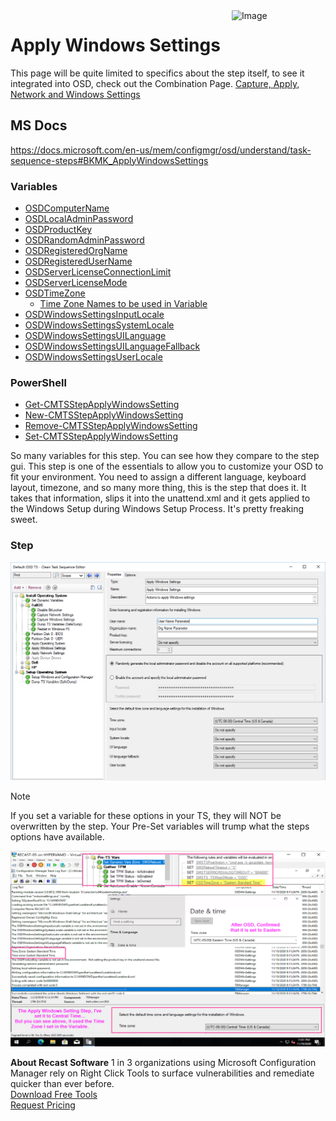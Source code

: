 <img style="float: right;" src="https://docs.recastsoftware.com/media/Recast-Logo-Dark_Horizontal_nav.png"  alt="Image" height="43" width="150">

# Apply Windows Settings

This page will be quite limited to specifics about the step itself, to see it integrated into OSD, check out the Combination Page. [Capture, Apply, Network and Windows Settings](SCCM-TaskSequence-Step-Capture-Apply-Windows-Network-Settings.md)

## MS Docs
<https://docs.microsoft.com/en-us/mem/configmgr/osd/understand/task-sequence-steps#BKMK_ApplyWindowsSettings>

### Variables

- [OSDComputerName](https://docs.microsoft.com/en-us/mem/configmgr/osd/understand/task-sequence-variables#OSDComputerName-input)
- [OSDLocalAdminPassword](https://docs.microsoft.com/en-us/mem/configmgr/osd/understand/task-sequence-variables#OSDLocalAdminPassword)
- [OSDProductKey](https://docs.microsoft.com/en-us/mem/configmgr/osd/understand/task-sequence-variables#OSDProductKey)
- [OSDRandomAdminPassword](https://docs.microsoft.com/en-us/mem/configmgr/osd/understand/task-sequence-variables#OSDRandomAdminPassword)
- [OSDRegisteredOrgName](https://docs.microsoft.com/en-us/mem/configmgr/osd/understand/task-sequence-variables#OSDRegisteredOrgName-input)
- [OSDRegisteredUserName](https://docs.microsoft.com/en-us/mem/configmgr/osd/understand/task-sequence-variables#OSDRegisteredUserName)
- [OSDServerLicenseConnectionLimit](https://docs.microsoft.com/en-us/mem/configmgr/osd/understand/task-sequence-variables#OSDServerLicenseConnectionLimit)
- [OSDServerLicenseMode](https://docs.microsoft.com/en-us/mem/configmgr/osd/understand/task-sequence-variables#OSDServerLicenseMode)
- [OSDTimeZone](https://docs.microsoft.com/en-us/mem/configmgr/osd/understand/task-sequence-variables#OSDTimeZone-input)
  - [Time Zone Names to be used in Variable](https://docs.microsoft.com/en-us/windows-hardware/manufacture/desktop/default-time-zones)
- [OSDWindowsSettingsInputLocale](https://docs.microsoft.com/en-us/mem/configmgr/osd/understand/task-sequence-variables#OSDWindowsSettingsInputLocale)
- [OSDWindowsSettingsSystemLocale](https://docs.microsoft.com/en-us/mem/configmgr/osd/understand/task-sequence-variables#OSDWindowsSettingsSystemLocale)
- [OSDWindowsSettingsUILanguage](https://docs.microsoft.com/en-us/mem/configmgr/osd/understand/task-sequence-variables#OSDWindowsSettingsUILanguage)
- [OSDWindowsSettingsUILanguageFallback](https://docs.microsoft.com/en-us/mem/configmgr/osd/understand/task-sequence-variables#OSDWindowsSettingsUILanguageFallback)
- [OSDWindowsSettingsUserLocale](https://docs.microsoft.com/en-us/mem/configmgr/osd/understand/task-sequence-variables#OSDWindowsSettingsUserLocale)

### PowerShell

- [Get-CMTSStepApplyWindowsSetting](https://docs.microsoft.com/en-us/powershell/module/configurationmanager/Get-CMTSStepApplyWindowsSetting)
- [New-CMTSStepApplyWindowsSetting](https://docs.microsoft.com/en-us/powershell/module/configurationmanager/Get-CMTSStepApplyWindowsSetting)
- [Remove-CMTSStepApplyWindowsSetting](https://docs.microsoft.com/en-us/powershell/module/configurationmanager/Remove-CMTSStepApplyWindowsSetting)
- [Set-CMTSStepApplyWindowsSetting](https://docs.microsoft.com/en-us/powershell/module/configurationmanager/Set-CMTSStepApplyWindowsSetting)

So many variables for this step. You can see how they compare to the step gui. This step is one of the essentials to allow you to customize your OSD to fit your environment.  You need to assign a different language, keyboard layout, timezone, and so many more thing, this is the step that does it.  It takes that information, slips it into the unattend.xml and it gets applied to the Windows Setup during Windows Setup Process.  It's pretty freaking sweet.

### Step

[![Settings 03](media/Settings03.png)](media/Settings03.png)

> [!NOTE]
> If you set a variable for these options in your TS, they will NOT be overwritten by the step.  Your Pre-Set variables will trump what the steps options have available.

[![Windows Settings 01](media/ApplyWindowsSettings01.png)](media/ApplyWindowsSettings01.png)

**About Recast Software**
1 in 3 organizations using Microsoft Configuration Manager rely on Right Click Tools to surface vulnerabilities and remediate quicker than ever before.  
[Download Free Tools](https://www.recastsoftware.com/?utm_source=cmdocs&utm_medium=referral&utm_campaign=cmdocs#formarea)  
[Request Pricing](https://www.recastsoftware.com/pricing?utm_source=cmdocs&utm_medium=referral&utm_campaign=cmdocs)
